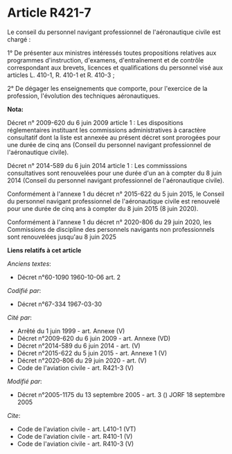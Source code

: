 # Article R421-7

Le conseil du personnel navigant professionnel de l'aéronautique civile est chargé : 

1° De présenter aux ministres intéressés toutes propositions relatives aux programmes d'instruction, d'examens,
d'entraînement et de contrôle correspondant aux brevets, licences et qualifications du personnel visé aux articles L. 410-1,
R. 410-1 et R. 410-3 ; 

2° De dégager les enseignements que comporte, pour l'exercice de la profession, l'évolution des techniques aéronautiques.

**Nota:**

Décret n° 2009-620 du 6 juin 2009 article 1 : Les dispositions réglementaires instituant les commissions administratives à
caractère consultatif dont la liste est annexée au présent décret sont prorogées pour une durée de cinq ans (Conseil du
personnel navigant professionnel de l'aéronautique civile).

Décret n° 2014-589 du 6 juin 2014 article 1 : Les commisssions consultatives sont renouvelées pour une durée d'un an à
compter du 8 juin 2014 (Conseil du personnel navigant professionnel de l'aéronautique civile).

Conformément à l'annexe 1 du décret n° 2015-622 du 5 juin 2015, le Conseil du personnel navigant professionnel de
l'aéronautique civile est renouvelé pour une durée de cinq ans à compter du 8 juin 2015 (8 juin 2020).

Conformément à l'annexe 1 du décret n° 2020-806 du 29 juin 2020, les Commissions de discipline des personnels navigants non
professionnels sont renouvelées jusqu'au 8 juin 2025

**Liens relatifs à cet article**

_Anciens textes_:

  - Décret n°60-1090 1960-10-06 art. 2

_Codifié par_:

  - Décret n°67-334 1967-03-30

_Cité par_:

  - Arrêté du 1 juin 1999 - art. Annexe (V)
  - Décret n°2009-620 du 6 juin 2009 - art. Annexe (VD)
  - Décret n°2014-589 du 6 juin 2014 - art. (V)
  - Décret n°2015-622 du 5 juin 2015 - art. Annexe 1 (V)
  - Décret n°2020-806 du 29 juin 2020 - art. (V)
  - Code de l'aviation civile - art. R421-3 (V)

_Modifié par_:

  - Décret n°2005-1175 du 13 septembre 2005 - art. 3 () JORF 18 septembre 2005

_Cite_:

  - Code de l'aviation civile - art. L410-1 (VT)
  - Code de l'aviation civile - art. R410-1 (V)
  - Code de l'aviation civile - art. R410-3 (V)
